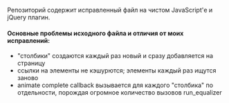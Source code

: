 Репозиторий содержит исправленный файл на чистом JavaScript'е и jQuery плагин.

#### Основные проблемы исходного файла и отличия от моих исправлений:
- "столбики" создаются каждый раз новый и сразу добавляется на страницу
- ссылки на элементы не кэшурются; элементы каждый раз ищутся заново
- animate complete callback вызывается для каждого "столбика" по отдельности, порождая огромное количество вызовов run_equalizer
